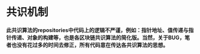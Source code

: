 # 共识机制
####    此共识算法的repositories中代码上的逻辑不严谨，例如：指针地址、值传递与指针传递、对象的构建等，也是各区块链共识算法的简化版。当然，关于BUG，笔者也没有花过多的时间去修正，所有代码意在传达各共识算法的思想。
